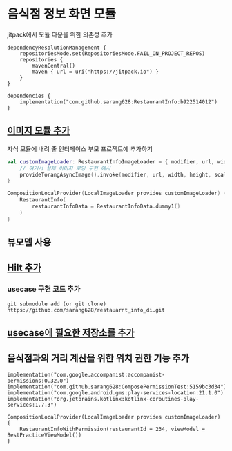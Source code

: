 # 음식점 정보 화면 모듈

jitpack에서 모듈 다운을 위한 의존성 추가
```
dependencyResolutionManagement {
    repositoriesMode.set(RepositoriesMode.FAIL_ON_PROJECT_REPOS)
    repositories {
        mavenCentral()
        maven { url = uri("https://jitpack.io") }
    }
}

dependencies {
    implementation("com.github.sarang628:RestaurantInfo:b922514012")
}
```

## [이미지 모듈 추가](https://github.com/sarang628/CommonImageLoader?tab=readme-ov-file#%EC%9D%B4%EB%AF%B8%EC%A7%80-%EB%A1%9C%EB%93%9C-%EB%AA%A8%EB%93%88-%EC%B6%94%EA%B0%80)

자식 모듈에 내려 줄 인터페이스 부모 프로젝트에 추가하기
``` kotlin
val customImageLoader: RestaurantInfoImageLoader = { modifier, url, width, height, scale ->
    // 여기서 실제 이미지 로딩 구현 예시
    provideTorangAsyncImage().invoke(modifier, url, width, height, scale)
}
```

``` kotlin
CompositionLocalProvider(LocalImageLoader provides customImageLoader) {
    RestaurantInfo(
        restaurantInfoData = RestaurantInfoData.dummy1()
    )
}
```

## 뷰모델 사용

## [Hilt 추가](https://github.com/sarang628/HiltTest?tab=readme-ov-file#for-torang)

### usecase 구현 코드 추가 

```
git submodule add (or git clone) https://github.com/sarang628/restauarnt_info_di.git
```

## [usecase에 필요한 저장소를 추가](https://github.com/sarang628/TorangRepository?tab=readme-ov-file#%EB%AA%A8%EB%93%88-%EC%B6%94%EA%B0%80%ED%95%98%EA%B8%B0)


## 음식점과의 거리 계산을 위한 위치 권한 기능 추가

```
implementation("com.google.accompanist:accompanist-permissions:0.32.0")
implementation("com.github.sarang628:ComposePermissionTest:5159bc3d34")
implementation("com.google.android.gms:play-services-location:21.1.0")
implementation("org.jetbrains.kotlinx:kotlinx-coroutines-play-services:1.7.3")
```

```
CompositionLocalProvider(LocalImageLoader provides customImageLoader) {
    RestaurantInfoWithPermission(restaurantId = 234, viewModel = BestPracticeViewModel())
}
```